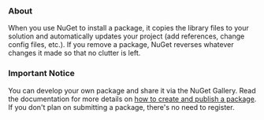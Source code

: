 ﻿### About
When you use NuGet to install a package, it copies the library files to your solution and automatically updates your project (add references, change config files, etc.). If you remove a package, NuGet reverses whatever changes it made so that no clutter is left.

### Important Notice
You can develop your own package and share it via the NuGet Gallery. Read the documentation for more details on [how to create and publish a package](http://docs.nuget.org/docs/creating-packages/creating-and-publishing-a-package "Creating and submitting a package"). If you don't plan on submitting a package, there's no need to register.